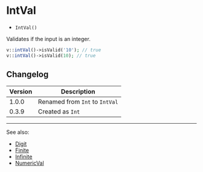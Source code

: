 # IntVal

- `IntVal()`

Validates if the input is an integer.

```php
v::intVal()->isValid('10'); // true
v::intVal()->isValid(10); // true
```

## Changelog

Version | Description
--------|-------------
  1.0.0 | Renamed from `Int` to `IntVal`
  0.3.9 | Created as `Int`

***
See also:

- [Digit](Digit.md)
- [Finite](Finite.md)
- [Infinite](Infinite.md)
- [NumericVal](NumericVal.md)
